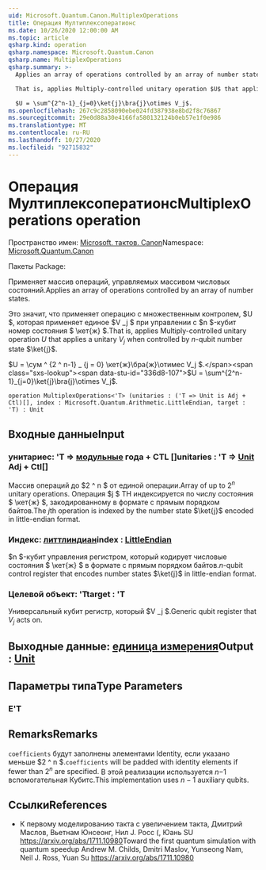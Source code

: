 ```yaml
---
uid: Microsoft.Quantum.Canon.MultiplexOperations
title: Операция Мултиплексоператионс
ms.date: 10/26/2020 12:00:00 AM
ms.topic: article
qsharp.kind: operation
qsharp.namespace: Microsoft.Quantum.Canon
qsharp.name: MultiplexOperations
qsharp.summary: >-
  Applies an array of operations controlled by an array of number states.

  That is, applies Multiply-controlled unitary operation $U$ that applies a unitary $V_j$ when controlled by $n$-qubit number state $\ket{j}$.

  $U = \sum^{2^n-1}_{j=0}\ket{j}\bra{j}\otimes V_j$.
ms.openlocfilehash: 267c9c2858090ebe024fd387938e8bd2f8c76867
ms.sourcegitcommit: 29e0d88a30e4166fa580132124b0eb57e1f0e986
ms.translationtype: MT
ms.contentlocale: ru-RU
ms.lasthandoff: 10/27/2020
ms.locfileid: "92715832"
---
```

# <a name="multiplexoperations-operation"></a><span data-ttu-id="336d8-102">Операция Мултиплексоператионс</span><span class="sxs-lookup"><span data-stu-id="336d8-102">MultiplexOperations operation</span></span>

<span data-ttu-id="336d8-103">Пространство имен: [Microsoft. тактов. Canon](xref:Microsoft.Quantum.Canon)</span><span class="sxs-lookup"><span data-stu-id="336d8-103">Namespace: [Microsoft.Quantum.Canon](xref:Microsoft.Quantum.Canon)</span></span>

<span data-ttu-id="336d8-104">Пакеты [](https://nuget.org/packages/)</span><span class="sxs-lookup"><span data-stu-id="336d8-104">Package: [](https://nuget.org/packages/)</span></span>


<span data-ttu-id="336d8-105">Применяет массив операций, управляемых массивом числовых состояний.</span><span class="sxs-lookup"><span data-stu-id="336d8-105">Applies an array of operations controlled by an array of number states.</span></span>

<span data-ttu-id="336d8-106">Это значит, что применяет операцию с множественным контролем, $U $, которая применяет единое $V _j $ при управлении с $n $-кубит номер состояния $ \кет{ж} $.</span><span class="sxs-lookup"><span data-stu-id="336d8-106">That is, applies Multiply-controlled unitary operation $U$ that applies a unitary $V_j$ when controlled by $n$-qubit number state $\ket{j}$.</span></span>

<span data-ttu-id="336d8-107">$U = \сум ^ {2 ^ n-1} _ {j = 0} \кет{ж}\бра{ж}\отимес V_j $.</span><span class="sxs-lookup"><span data-stu-id="336d8-107">$U = \sum^{2^n-1}_{j=0}\ket{j}\bra{j}\otimes V_j$.</span></span>

```qsharp
operation MultiplexOperations<'T> (unitaries : ('T => Unit is Adj + Ctl)[], index : Microsoft.Quantum.Arithmetic.LittleEndian, target : 'T) : Unit
```


## <a name="input"></a><span data-ttu-id="336d8-108">Входные данные</span><span class="sxs-lookup"><span data-stu-id="336d8-108">Input</span></span>

### <a name="unitaries--t--unit-adj--ctl"></a><span data-ttu-id="336d8-109">унитариес: 'T => [модульные](xref:microsoft.quantum.lang-ref.unit) года + CTL []</span><span class="sxs-lookup"><span data-stu-id="336d8-109">unitaries : 'T => [Unit](xref:microsoft.quantum.lang-ref.unit) Adj + Ctl[]</span></span>

<span data-ttu-id="336d8-110">Массив операций до $2 ^ n $ от единой операции.</span><span class="sxs-lookup"><span data-stu-id="336d8-110">Array of up to $2^n$ unitary operations.</span></span> <span data-ttu-id="336d8-111">Операция $j $ TH индексируется по числу состояния $ \кет{ж} $, закодированному в формате с прямым порядком байтов.</span><span class="sxs-lookup"><span data-stu-id="336d8-111">The $j$th operation is indexed by the number state $\ket{j}$ encoded in little-endian format.</span></span>


### <a name="index--littleendian"></a><span data-ttu-id="336d8-112">Индекс: [литтлиндиан](xref:Microsoft.Quantum.Arithmetic.LittleEndian)</span><span class="sxs-lookup"><span data-stu-id="336d8-112">index : [LittleEndian](xref:Microsoft.Quantum.Arithmetic.LittleEndian)</span></span>

<span data-ttu-id="336d8-113">$n $-кубит управления регистром, который кодирует числовые состояния $ \кет{ж} $ в формате с прямым порядком байтов.</span><span class="sxs-lookup"><span data-stu-id="336d8-113">$n$-qubit control register that encodes number states $\ket{j}$ in little-endian format.</span></span>


### <a name="target--t"></a><span data-ttu-id="336d8-114">Целевой объект: 'T</span><span class="sxs-lookup"><span data-stu-id="336d8-114">target : 'T</span></span>

<span data-ttu-id="336d8-115">Универсальный кубит регистр, который $V _j $.</span><span class="sxs-lookup"><span data-stu-id="336d8-115">Generic qubit register that $V_j$ acts on.</span></span>



## <a name="output--unit"></a><span data-ttu-id="336d8-116">Выходные данные: [единица измерения](xref:microsoft.quantum.lang-ref.unit)</span><span class="sxs-lookup"><span data-stu-id="336d8-116">Output : [Unit](xref:microsoft.quantum.lang-ref.unit)</span></span>



## <a name="type-parameters"></a><span data-ttu-id="336d8-117">Параметры типа</span><span class="sxs-lookup"><span data-stu-id="336d8-117">Type Parameters</span></span>

### <a name="t"></a><span data-ttu-id="336d8-118">Е</span><span class="sxs-lookup"><span data-stu-id="336d8-118">'T</span></span>



## <a name="remarks"></a><span data-ttu-id="336d8-119">Remarks</span><span class="sxs-lookup"><span data-stu-id="336d8-119">Remarks</span></span>

<span data-ttu-id="336d8-120">`coefficients` будут заполнены элементами Identity, если указано меньше $2 ^ n $.</span><span class="sxs-lookup"><span data-stu-id="336d8-120">`coefficients` will be padded with identity elements if fewer than $2^n$ are specified.</span></span> <span data-ttu-id="336d8-121">В этой реализации используется $n-$1 вспомогательная Кубитс.</span><span class="sxs-lookup"><span data-stu-id="336d8-121">This implementation uses $n - 1$ auxiliary qubits.</span></span>

## <a name="references"></a><span data-ttu-id="336d8-122">Ссылки</span><span class="sxs-lookup"><span data-stu-id="336d8-122">References</span></span>

- <span data-ttu-id="336d8-123">К первому моделированию такта с увеличением такта, Дмитрий Маслов, Вьетнам Юнсеонг, Нил J. Росс (, Юань SU https://arxiv.org/abs/1711.10980</span><span class="sxs-lookup"><span data-stu-id="336d8-123">Toward the first quantum simulation with quantum speedup Andrew M. Childs, Dmitri Maslov, Yunseong Nam, Neil J. Ross, Yuan Su https://arxiv.org/abs/1711.10980</span></span>